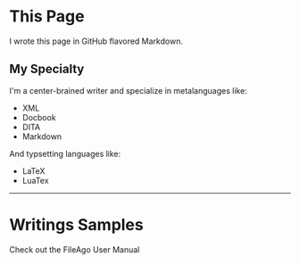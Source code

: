 # This Page

I wrote this page in GitHub flavored Markdown. 

## My Specialty 

I'm a center-brained writer and specialize in metalanguages like: 

- XML
- Docbook
- DITA
- Markdown

And typsetting languages like:

- LaTeX
- LuaTex


---

# Writings Samples

Check out the FileAgo User Manual 

[id]: https://github.com/AFeldsteen/AF79/blob/main/User%20Manual3.pdf  "here."
